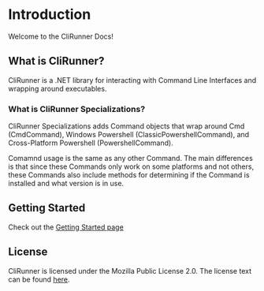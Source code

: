 # Introduction

Welcome to the CliRunner Docs!

## What is CliRunner?
CliRunner is a .NET library for interacting with Command Line Interfaces and wrapping around executables. 

### What is CliRunner Specializations?
CliRunner Specializations adds Command objects that wrap around Cmd (CmdCommand), Windows Powershell (ClassicPowershellCommand), and Cross-Platform Powershell (PowershellCommand). 

Comamnd usage is the same as any other Command. The main differences is that since these Commands only work on some platforms and not others, these Commands also include methods for determining if the Command is installed and what version is in use.

## Getting Started
Check out the [Getting Started page](/getting-started)

## License
CliRunner is licensed under the Mozilla Public License 2.0. The license text can be found [here](https://github.com/alastairlundy/CliRunner/blob/main/LICENSE.txt).